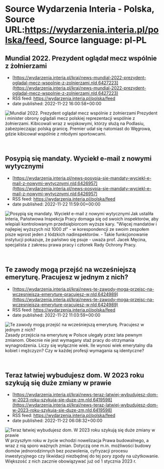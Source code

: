# Source Wydarzenia Interia - Polska, Source URL:https://wydarzenia.interia.pl/polska/feed, Source language: pl-PL

## Mundial 2022. Prezydent oglądał mecz wspólnie z żołnierzami
 - [https://wydarzenia.interia.pl/kraj/news-mundial-2022-prezydent-ogladal-mecz-wspolnie-z-zolnierzami,nId,6427223](https://wydarzenia.interia.pl/kraj/news-mundial-2022-prezydent-ogladal-mecz-wspolnie-z-zolnierzami,nId,6427223)
 - RSS feed: https://wydarzenia.interia.pl/polska/feed
 - date published: 2022-11-22 16:00:58+00:00

<p><a href="https://wydarzenia.interia.pl/kraj/news-mundial-2022-prezydent-ogladal-mecz-wspolnie-z-zolnierzami,nId,6427223"><img align="left" alt="Mundial 2022. Prezydent oglądał mecz wspólnie z żołnierzami" src="https://i.iplsc.com/mundial-2022-prezydent-ogladal-mecz-wspolnie-z-zolnierzami/000GDN7CPBD0WIVV-C321.jpg" /></a>Prezydent i minister obrony oglądali mecz polskiej reprezentacji wspólnie z żołnierzami. Kibicowali wraz z wojskowymi, którzy służą na Podlasiu, zabezpieczając polską granicę. Premier udał się natomiast do Węgrowa, gdzie kibicował wspólnie z młodymi sportowcami.</p><br clear="all" />

## Posypią się mandaty. Wyciekł e-mail z nowymi wytycznymi
 - [https://wydarzenia.interia.pl/news-posypia-sie-mandaty-wyciekl-e-mail-z-nowymi-wytycznymi,nId,6426957](https://wydarzenia.interia.pl/news-posypia-sie-mandaty-wyciekl-e-mail-z-nowymi-wytycznymi,nId,6426957)
 - RSS feed: https://wydarzenia.interia.pl/polska/feed
 - date published: 2022-11-22 11:59:00+00:00

<p><a href="https://wydarzenia.interia.pl/news-posypia-sie-mandaty-wyciekl-e-mail-z-nowymi-wytycznymi,nId,6426957"><img align="left" alt="Posypią się mandaty. Wyciekł e-mail z nowymi wytycznymi" src="https://i.iplsc.com/posypia-sie-mandaty-wyciekl-e-mail-z-nowymi-wytycznymi/000GDL15UEETXAL4-C321.jpg" /></a>Jak ustaliła Interia, Państwowa Inspekcja Pracy domaga się od swoich inspektorów, aby wlepiali kontrolowanym przedsiębiorcom wyższe kary. &quot;Więcej mandatów i najlepiej wyższych niż 1000 zł&quot; - w korespondencji ze swoim zespołem pisze wprost jeden z łódzkich nadinspektorów. - Takie funkcjonowanie instytucji pokazuje, że państwo się psuje - uważa prof. Jacek Męcina, specjalista z zakresu prawa pracy i członek Rady Ochrony Pracy.</p><br clear="all" />

## Te zawody mogą przejść na wcześniejszą emeryturę. Pracujesz w jednym z nich?
 - [https://wydarzenia.interia.pl/kraj/news-te-zawody-moga-przejsc-na-wczesniejsza-emeryture-pracujesz-w,nId,6424989](https://wydarzenia.interia.pl/kraj/news-te-zawody-moga-przejsc-na-wczesniejsza-emeryture-pracujesz-w,nId,6424989)
 - RSS feed: https://wydarzenia.interia.pl/polska/feed
 - date published: 2022-11-22 11:03:59+00:00

<p><a href="https://wydarzenia.interia.pl/kraj/news-te-zawody-moga-przejsc-na-wczesniejsza-emeryture-pracujesz-w,nId,6424989"><img align="left" alt="Te zawody mogą przejść na wcześniejszą emeryturę. Pracujesz w jednym z nich?" src="https://i.iplsc.com/te-zawody-moga-przejsc-na-wczesniejsza-emeryture-pracujesz-w/000GDFY9G8UKAQWD-C321.jpg" /></a>Zasady przejścia na emeryturę w Polsce ulegały przez lata pewnym zmianom. Obecnie nie jest wymagany staż pracy do otrzymania wynagrodzenia. Liczy się wyłącznie wiek. Ile wynosi wiek emerytalny dla kobiet i mężczyzn? Czy w każdej profesji wymagania są identyczne? </p><br clear="all" />

## Teraz łatwiej wybudujesz dom. W 2023 roku szykują się duże zmiany w prawie
 - [https://wydarzenia.interia.pl/kraj/news-teraz-latwiej-wybudujesz-dom-w-2023-roku-szykuja-sie-duze-zm,nId,6419598](https://wydarzenia.interia.pl/kraj/news-teraz-latwiej-wybudujesz-dom-w-2023-roku-szykuja-sie-duze-zm,nId,6419598)
 - RSS feed: https://wydarzenia.interia.pl/polska/feed
 - date published: 2022-11-22 06:08:32+00:00

<p><a href="https://wydarzenia.interia.pl/kraj/news-teraz-latwiej-wybudujesz-dom-w-2023-roku-szykuja-sie-duze-zm,nId,6419598"><img align="left" alt="Teraz łatwiej wybudujesz dom. W 2023 roku szykują się duże zmiany w prawie" src="https://i.iplsc.com/teraz-latwiej-wybudujesz-dom-w-2023-roku-szykuja-sie-duze-zm/000434FP5RFSP94T-C321.jpg" /></a>W przyszłym roku w życie wchodzi nowelizacja Prawa budowalnego, a wraz z nią sporo ważnych zmian. Dotyczą one m.in. możliwości budowy domów jednorodzinnych bez pozwolenia, cyfryzacji procesu inwestycyjnego czy likwidacji niezbędnej do tej pory zgody na użytkowanie. Większość z nich zacznie obowiązywać już od 1 stycznia 2023 r.</p><br clear="all" />
